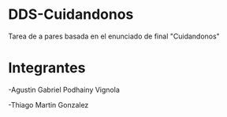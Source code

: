# DDS-Cuidandonos
Tarea de a pares basada en el enunciado de final "Cuidandonos"
# Integrantes
-Agustin Gabriel Podhainy Vignola

-Thiago Martin Gonzalez 
